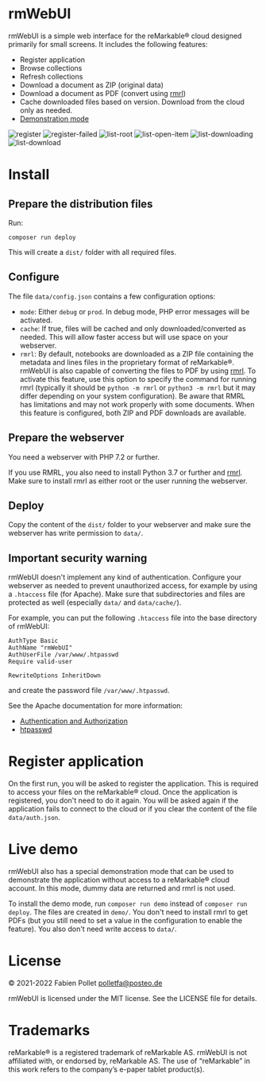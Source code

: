 # rmWebUI

rmWebUI is a simple web interface for the reMarkable&reg; cloud designed primarily for small screens. It includes the following features:

- Register application
- Browse collections
- Refresh collections
- Download a document as ZIP (original data)
- Download a document as PDF (convert using [rmrl](https://github.com/rschroll/rmrl))
- Cache downloaded files based on version. Download from the cloud only as needed.
- [Demonstration mode](http://frmpollet.me/rmWebUI-demo/)

![register](./screenshots/register.png)
![register-failed](./screenshots/register-failed.png)
![list-root](./screenshots/list-root.png)
![list-open-item](./screenshots/list-open-item.png)
![list-downloading](./screenshots/list-downloading.png)
![list-download](./screenshots/list-download.png)

# Install

## Prepare the distribution files

Run:

```
composer run deploy
```

This will create a `dist/` folder with all required files.

## Configure

The file `data/config.json` contains a few configuration options:

- `mode`: Either `debug` or `prod`. In debug mode, PHP error messages will be activated.
- `cache`: If true, files will be cached and only downloaded/converted as needed. This will allow faster access but will use space on your webserver.
- `rmrl`: By default, notebooks are downloaded as a ZIP file containing the metadata and lines files in the proprietary format of reMarkable&reg;. rmWebUI is also capable of converting the files to PDF by using [rmrl](https://github.com/rschroll/rmrl). To activate this feature, use this option to specify the command for running rmrl (typically it should be `python -m rmrl` or `python3 -m rmrl` but it may differ depending on your system configuration). Be aware that RMRL has limitations and may not work properly with some documents. When this feature is configured, both ZIP and PDF downloads are available.

## Prepare the webserver

You need a webserver with PHP 7.2 or further.

If you use RMRL, you also need to install Python 3.7 or further and [rmrl](https://github.com/rschroll/rmrl). Make sure to install rmrl as either root or the user running the webserver.

## Deploy

Copy the content of the `dist/` folder to your webserver and make sure the webserver has write permission to `data/`.

## Important security warning

rmWebUI doesn't implement any kind of authentication. Configure your webserver as needed to prevent unauthorized access, for example by using a `.htaccess` file (for Apache). Make sure that subdirectories and files are protected as well (especially `data/` and `data/cache/`).

For example, you can put the following `.htaccess` file into the base directory of rmWebUI:
```
AuthType Basic
AuthName "rmWebUI"
AuthUserFile /var/www/.htpasswd
Require valid-user

RewriteOptions InheritDown
```

and create the password file `/var/www/.htpasswd`.

See the Apache documentation for more information:

- [Authentication and Authorization](https://httpd.apache.org/docs/2.4/howto/auth.html)
- [htpasswd](https://httpd.apache.org/docs/2.4/programs/htpasswd.html)

# Register application

On the first run, you will be asked to register the application. This is required to access your files on the reMarkable&reg; cloud. Once the application is registered, you don't need to do it again. You will be asked again if the application fails to connect to the cloud or if you clear the content of the file `data/auth.json`.

# Live demo

rmWebUI also has a special demonstration mode that can be used to demonstrate the application without access to a reMarkable&reg; cloud account. In this mode, dummy data are returned and rmrl is not used.

To install the demo mode, run `composer run demo` instead of `composer run deploy`. The files are created in `demo/`. You don't need to install rmrl to get PDFs (but you still need to set a value in the configuration to enable the feature). You also don't need write access to `data/`.

# License

&copy; 2021-2022 Fabien Pollet <polletfa@posteo.de>

rmWebUI is licensed under the MIT license. See the LICENSE file for details.

# Trademarks

reMarkable&reg; is a registered trademark of reMarkable AS. rmWebUI is not affiliated with, or endorsed by, reMarkable AS. The use of “reMarkable” in this work refers to the company’s e-paper tablet product(s).